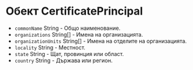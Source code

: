 # Обект CertificatePrincipal

* `commonName` String - Общо наименование.
* `organizations` String[] - Имена на организацията.
* `organizationUnits` String[] - Имена на отделите на организацията.
* `locality` String - Местност.
* `state` String - Щат, провинция или област.
* `country` String - Държава или регион.